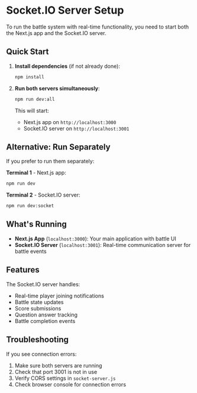# Socket.IO Server Setup

To run the battle system with real-time functionality, you need to start both the Next.js app and the Socket.IO server.

## Quick Start

1. **Install dependencies** (if not already done):
   ```bash
   npm install
   ```

2. **Run both servers simultaneously**:
   ```bash
   npm run dev:all
   ```

   This will start:
   - Next.js app on `http://localhost:3000`
   - Socket.IO server on `http://localhost:3001`

## Alternative: Run Separately

If you prefer to run them separately:

**Terminal 1** - Next.js app:
```bash
npm run dev
```

**Terminal 2** - Socket.IO server:
```bash
npm run dev:socket
```

## What's Running

- **Next.js App** (`localhost:3000`): Your main application with battle UI
- **Socket.IO Server** (`localhost:3001`): Real-time communication server for battle events

## Features

The Socket.IO server handles:
- Real-time player joining notifications
- Battle state updates
- Score submissions
- Question answer tracking
- Battle completion events

## Troubleshooting

If you see connection errors:
1. Make sure both servers are running
2. Check that port 3001 is not in use
3. Verify CORS settings in `socket-server.js`
4. Check browser console for connection errors 